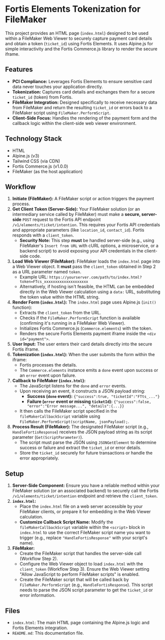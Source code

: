 # Fortis Elements Tokenization for FileMaker

This project provides an HTML page (`index.html`) designed to be used within a FileMaker Web Viewer to securely capture payment card details and obtain a token (`ticket_id`) using Fortis Elements. It uses Alpine.js for simple interactivity and the Fortis Commerce.js library to render the secure iframe.

## Features

*   **PCI Compliance:** Leverages Fortis Elements to ensure sensitive card data never touches your application directly.
*   **Tokenization:** Captures card details and exchanges them for a secure `ticket_id` (token) from Fortis.
*   **FileMaker Integration:** Designed specifically to receive necessary data from FileMaker and return the resulting `ticket_id` or errors back to a FileMaker script using `FileMaker.PerformScript`.
*   **Client-Side Focus:** Handles the rendering of the payment form and the callback logic within the client-side web viewer environment.

## Technology Stack

*   HTML
*   Alpine.js (v3)
*   Tailwind CSS (via CDN)
*   Fortis Commerce.js (v1.0.0)
*   FileMaker (as the host application)

## Workflow

1.  **Initiate (FileMaker):** A FileMaker script or action triggers the payment process.
2.  **Get Client Token (Server-Side):** Your FileMaker solution (or an intermediary service called by FileMaker) must make a **secure, server-side** `POST` request to the Fortis API endpoint `/v1/elements/ticket/intention`. This requires your Fortis API credentials and appropriate parameters (like `location_id`, `contact_id`). Fortis responds with a `client_token`.
    *   **Security Note:** This step **must** be handled server-side (e.g., using FileMaker's `Insert from URL` with cURL options, a microservice, or a backend script) to avoid exposing your API credentials in the client-side code.
3.  **Load Web Viewer (FileMaker):** FileMaker loads the `index.html` page into a Web Viewer object. It **must** pass the `client_token` obtained in Step 2 as a URL parameter named `token`.
    *   Example URL: `https://yourserver.com/path/to/index.html?token=FTcs_xxxxxxxxxxxxxxxxxxxx`
    *   Alternatively, if hosting isn't feasible, the HTML can be embedded directly in the Web Viewer calculation using a `data:` URL, substituting the token value within the HTML string.
4.  **Render Form (`index.html`):** The `index.html` page uses Alpine.js (`init()` function):
    *   Extracts the `client_token` from the URL.
    *   Checks if the `FileMaker.PerformScript` function is available (confirming it's running in a FileMaker Web Viewer).
    *   Initializes Fortis Commerce.js (`Commerce.elements`) with the token.
    *   Renders the secure Fortis Elements payment iframe inside the `<div id="payment">`.
5.  **User Input:** The user enters their card details directly into the secure Fortis iframe.
6.  **Tokenization (`index.html`):** When the user submits the form within the iframe:
    *   Fortis processes the details.
    *   The `Commerce.elements` instance emits a `done` event upon success or an `error` event upon failure.
7.  **Callback to FileMaker (`index.html`):**
    *   The JavaScript listens for the `done` and `error` events.
    *   Upon receiving an event, it constructs a JSON payload string:
        *   **Success (`done` event):** `{"success":true, "ticketId":"FTts_..."}`
        *   **Failure (`error` event or missing `ticketId`):** `{"success":false, "error":"Error message...", "details":{...}}`
    *   It then calls the FileMaker script specified in the `fileMakerCallbackScript` variable using `FileMaker.PerformScript(scriptName, jsonPayload);`.
8.  **Process Result (FileMaker):** The designated FileMaker script (e.g., `HandleFortisResponse`) receives the JSON payload string as its script parameter (`Get(ScriptParameter)`).
    *   The script must parse the JSON using `JSONGetElement` to determine success or failure and extract the `ticket_id` or error details.
    *   Store the `ticket_id` securely for future transactions or handle the error appropriately.

## Setup

1.  **Server-Side Component:** Ensure you have a reliable method within your FileMaker solution (or an associated backend) to securely call the Fortis `/v1/elements/ticket/intention` endpoint and retrieve the `client_token`.
2.  **`index.html`:**
    *   Place the `index.html` file on a web server accessible by your FileMaker clients, or prepare it for embedding in the Web Viewer calculation.
    *   **Customize Callback Script Name:** Modify the `fileMakerCallbackScript` variable within the `<script>` block in `index.html` to use the correct FileMaker script name you want to trigger (e.g., replace `"HandleFortisResponse"` with your script's name).
3.  **FileMaker:**
    *   Create the FileMaker script that handles the server-side call (Workflow Step 2).
    *   Configure the Web Viewer object to load `index.html` with the `client_token` (Workflow Step 3). Ensure the Web Viewer setting "Allow JavaScript to perform FileMaker scripts" is enabled.
    *   Create the FileMaker script that will be called back by `FileMaker.PerformScript` (e.g., `HandleFortisResponse`). This script needs to parse the JSON script parameter to get the `ticket_id` or error information.

## Files

*   `index.html`: The main HTML page containing the Alpine.js logic and Fortis Elements integration.
*   `README.md`: This documentation file. 
